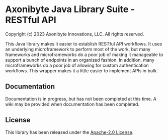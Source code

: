 # Axonibyte Java Library Suite - RESTful API

Copyright (c) 2023 Axonibyte Innovations, LLC. All rights reserved.

This Java library makes it easier to establish RESTful API workflows. It uses an
underlying microframework to perform most of the work, but many frameworks and
microframeworks do a poor job of making it manageable to support a bunch of
endpoints in an organized fashion. In addition, many microframeworks do a poor
job of allowing for custom authentication workflows. This wrapper makes it a
little easier to implement APIs in bulk.

## Documentation

Documentation is in progress, but has not been completed at this time. A wiki
may be provided when documentation has been completed.

## License

This library has been released under the [Apache-2.0 License](https://www.apache.org/licenses/LICENSE-2.0.html).
